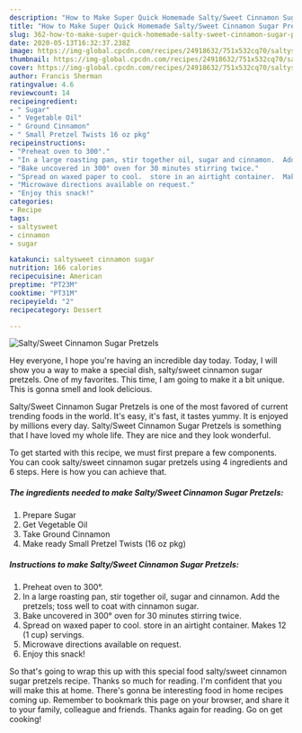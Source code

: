 ```yaml
---
description: "How to Make Super Quick Homemade Salty/Sweet Cinnamon Sugar Pretzels"
title: "How to Make Super Quick Homemade Salty/Sweet Cinnamon Sugar Pretzels"
slug: 362-how-to-make-super-quick-homemade-salty-sweet-cinnamon-sugar-pretzels
date: 2020-05-13T16:32:37.238Z
image: https://img-global.cpcdn.com/recipes/24918632/751x532cq70/saltysweet-cinnamon-sugar-pretzels-recipe-main-photo.jpg
thumbnail: https://img-global.cpcdn.com/recipes/24918632/751x532cq70/saltysweet-cinnamon-sugar-pretzels-recipe-main-photo.jpg
cover: https://img-global.cpcdn.com/recipes/24918632/751x532cq70/saltysweet-cinnamon-sugar-pretzels-recipe-main-photo.jpg
author: Francis Sherman
ratingvalue: 4.6
reviewcount: 14
recipeingredient:
- " Sugar"
- " Vegetable Oil"
- " Ground Cinnamon"
- " Small Pretzel Twists 16 oz pkg"
recipeinstructions:
- "Preheat oven to 300°."
- "In a large roasting pan, stir together oil, sugar and cinnamon.  Add the pretzels; toss well to coat with cinnamon sugar."
- "Bake uncovered in 300° oven for 30 minutes stirring twice."
- "Spread on waxed paper to cool.  store in an airtight container.  Makes 12 (1 cup) servings."
- "Microwave directions available on request."
- "Enjoy this snack!"
categories:
- Recipe
tags:
- saltysweet
- cinnamon
- sugar

katakunci: saltysweet cinnamon sugar 
nutrition: 166 calories
recipecuisine: American
preptime: "PT23M"
cooktime: "PT31M"
recipeyield: "2"
recipecategory: Dessert

---
```



![Salty/Sweet Cinnamon Sugar Pretzels](https://img-global.cpcdn.com/recipes/24918632/751x532cq70/saltysweet-cinnamon-sugar-pretzels-recipe-main-photo.jpg)

Hey everyone, I hope you're having an incredible day today. Today, I will show you a way to make a special dish, salty/sweet cinnamon sugar pretzels. One of my favorites. This time, I am going to make it a bit unique. This is gonna smell and look delicious.

Salty/Sweet Cinnamon Sugar Pretzels is one of the most favored of current trending foods in the world. It's easy, it's fast, it tastes yummy. It is enjoyed by millions every day. Salty/Sweet Cinnamon Sugar Pretzels is something that I have loved my whole life. They are nice and they look wonderful.




To get started with this recipe, we must first prepare a few components. You can cook salty/sweet cinnamon sugar pretzels using 4 ingredients and 6 steps. Here is how you can achieve that.

<!--inarticleads1-->

##### The ingredients needed to make Salty/Sweet Cinnamon Sugar Pretzels:

1. Prepare  Sugar
1. Get  Vegetable Oil
1. Take  Ground Cinnamon
1. Make ready  Small Pretzel Twists (16 oz pkg)




<!--inarticleads2-->

##### Instructions to make Salty/Sweet Cinnamon Sugar Pretzels:

1. Preheat oven to 300°.
1. In a large roasting pan, stir together oil, sugar and cinnamon.  Add the pretzels; toss well to coat with cinnamon sugar.
1. Bake uncovered in 300° oven for 30 minutes stirring twice.
1. Spread on waxed paper to cool.  store in an airtight container.  Makes 12 (1 cup) servings.
1. Microwave directions available on request.
1. Enjoy this snack!




So that's going to wrap this up with this special food salty/sweet cinnamon sugar pretzels recipe. Thanks so much for reading. I'm confident that you will make this at home. There's gonna be interesting food in home recipes coming up. Remember to bookmark this page on your browser, and share it to your family, colleague and friends. Thanks again for reading. Go on get cooking!
